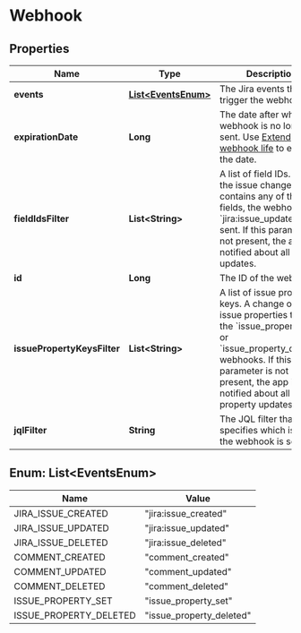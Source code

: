 # Webhook

## Properties
Name | Type | Description | Notes
------------ | ------------- | ------------- | -------------
**events** | [**List&lt;EventsEnum&gt;**](#List&lt;EventsEnum&gt;) | The Jira events that trigger the webhook. | 
**expirationDate** | **Long** | The date after which the webhook is no longer sent. Use [Extend webhook life](https://developer.atlassian.com/cloud/jira/platform/rest/v3/api-group-webhooks/#api-rest-api-3-webhook-refresh-put) to extend the date. |  [optional]
**fieldIdsFilter** | **List&lt;String&gt;** | A list of field IDs. When the issue changelog contains any of the fields, the webhook &#x60;jira:issue_updated&#x60; is sent. If this parameter is not present, the app is notified about all field updates. |  [optional]
**id** | **Long** | The ID of the webhook. | 
**issuePropertyKeysFilter** | **List&lt;String&gt;** | A list of issue property keys. A change of those issue properties triggers the &#x60;issue_property_set&#x60; or &#x60;issue_property_deleted&#x60; webhooks. If this parameter is not present, the app is notified about all issue property updates. |  [optional]
**jqlFilter** | **String** | The JQL filter that specifies which issues the webhook is sent for. | 

<a name="List<EventsEnum>"></a>
## Enum: List&lt;EventsEnum&gt;
Name | Value
---- | -----
JIRA_ISSUE_CREATED | &quot;jira:issue_created&quot;
JIRA_ISSUE_UPDATED | &quot;jira:issue_updated&quot;
JIRA_ISSUE_DELETED | &quot;jira:issue_deleted&quot;
COMMENT_CREATED | &quot;comment_created&quot;
COMMENT_UPDATED | &quot;comment_updated&quot;
COMMENT_DELETED | &quot;comment_deleted&quot;
ISSUE_PROPERTY_SET | &quot;issue_property_set&quot;
ISSUE_PROPERTY_DELETED | &quot;issue_property_deleted&quot;
